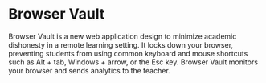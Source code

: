# Browser Vault


Browser Vault is a new web application design to minimize academic dishonesty in a remote learning setting. It locks down your browser, preventing students from using common keyboard and mouse shortcuts such as Alt + tab, Windows + arrow, or the Esc key. Browser Vault monitors your browser and sends analytics to the teacher. 
